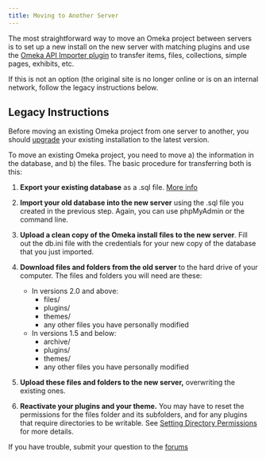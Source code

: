 ```yaml
---
title: Moving to Another Server
---
```


The most straightforward way to move an Omeka project between servers is to set up a new install on the new server with matching plugins and use the [Omeka API Importer plugin](../Plugins/Omeka_API_Import) to transfer items, files, collections, simple pages, exhibits, etc.

If this is not an option (the original site is no longer online or is on an internal network, follow the legacy instructions below.

Legacy Instructions
-------------------

Before moving an existing Omeka project from one server to another, you should [upgrade](../Installation/Upgrading) your existing installation to the latest version.

To move an existing Omeka project, you need to move a) the information in the database, and b) the files. The basic procedure for transferring both is this:

1.  **Export your existing database** as a .sql file. [More info](/Backing_up_an_Omeka_Database)
2.  **Import your old database into the new server** using the .sql file you created in the previous step. Again, you can use phpMyAdmin or the command line.
3.  **Upload a clean copy of the Omeka install files to the new server**. Fill out the db.ini file with the credentials for your new copy of the database that you just imported.
4.  **Download files and folders from the old server** to the hard drive of your computer. The files and folders you will need are these:
    -   In versions 2.0 and above:
        -   files/
        -   plugins/
        -   themes/
        -   any other files you have personally modified
    -   In versions 1.5 and below:
        -   archive/
        -   plugins/
        -   themes/
        -   any other files you have personally modified

5.  **Upload these files and folders to the new server,** overwriting the existing ones.
6.  **Reactivate your plugins and your theme.**
 You may have to reset the permissions for the files folder and its subfolders, and for any plugins that require directories to be writable. See [Setting Directory Permissions](/Setting_Directory_Permissions) for more details.

If you have trouble, submit your question to the
[forums](http://forum.omeka.org)

